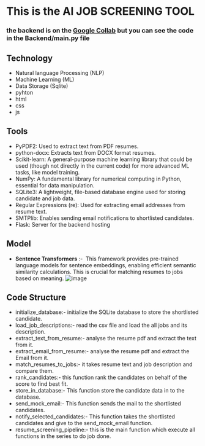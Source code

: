 # This is the Al JOB SCREENING TOOL

### the backend is on the [Google Collab](https://colab.research.google.com/drive/1ExnRoDsoiP6UB4tKohfGJjvoNJQEzjMP?usp=sharing) but you can see the code in the Backend/main.py file 

## Technology
* Natural language Processing (NLP)
* Machine Learning (ML)
* Data Storage (Sqlite) 
* pyhton
* html
* css
* js

## Tools
* PyPDF2: Used to extract text from PDF resumes.
* python-docx: Extracts text from DOCX format resumes.
* Scikit-learn: A general-purpose machine learning library that could be used (though not directly in the current code) for more advanced ML tasks, like model training.
* NumPy: A fundamental library for numerical computing in Python, essential for data manipulation.
* SQLite3: A lightweight, file-based database engine used for storing candidate and job data.
* Regular Expressions (re): Used for extracting email addresses from resume text.
* SMTPlib: Enables sending email notifications to shortlisted candidates.
* Flask: Server for the backend hosting

## **Model**
* **Sentence Transformers** :-  This framework provides pre-trained language models for sentence embeddings, enabling efficient semantic similarity calculations. This is crucial for matching resumes to jobs based on meaning.
![image](https://github.com/user-attachments/assets/dfda0a65-69ed-4339-b791-03114150559e)

## **Code Structure**
* initialize_database:- initialize the SQLite database to store the shortlisted candidate. 
* load_job_descriptions:- read the csv file and load the all jobs and its description.
* extract_text_from_resume:- analyse the resume pdf and extract the text from it.
* extract_email_from_resume:- analyse the resume pdf and extract the Email from it.
* match_resumes_to_jobs:- it takes resume text and job description and compare them.
* rank_candidates:- this function rank the candidates on behalf of the score to find best fit.
* store_in_database:- This function store the candidate data in to the database.
* send_mock_email:- This function sends the mail to the shortlisted candidates.
* notify_selected_candidates:- This function takes the shortlisted candidates and give to the send_mock_email function. 
* resume_screening_pipeline:- this is the main function which execute all functions in the series to do job done.



